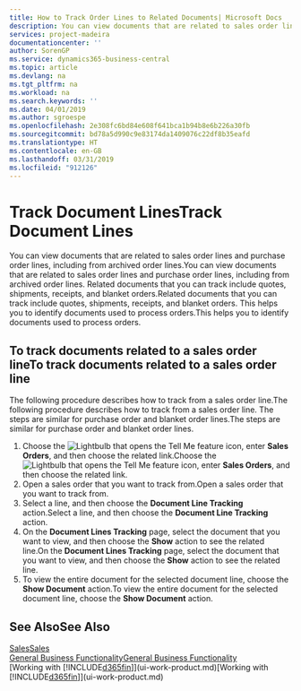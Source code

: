 ```yaml
---
title: How to Track Order Lines to Related Documents| Microsoft Docs
description: You can view documents that are related to sales order lines and purchase order lines, including from archived order lines. Related documents that you can track include quotes, shipments, receipts, and blanket orders. This helps you to identify documents used to process orders.
services: project-madeira
documentationcenter: ''
author: SorenGP
ms.service: dynamics365-business-central
ms.topic: article
ms.devlang: na
ms.tgt_pltfrm: na
ms.workload: na
ms.search.keywords: ''
ms.date: 04/01/2019
ms.author: sgroespe
ms.openlocfilehash: 2e308fc6bd84e608f641bca1b94b8e6b226a30fb
ms.sourcegitcommit: bd78a5d990c9e83174da1409076c22df8b35eafd
ms.translationtype: HT
ms.contentlocale: en-GB
ms.lasthandoff: 03/31/2019
ms.locfileid: "912126"
---
```

# <a name="track-document-lines"></a><span data-ttu-id="7ffdf-105">Track Document Lines</span><span class="sxs-lookup"><span data-stu-id="7ffdf-105">Track Document Lines</span></span>
<span data-ttu-id="7ffdf-106">You can view documents that are related to sales order lines and purchase order lines, including from archived order lines.</span><span class="sxs-lookup"><span data-stu-id="7ffdf-106">You can view documents that are related to sales order lines and purchase order lines, including from archived order lines.</span></span> <span data-ttu-id="7ffdf-107">Related documents that you can track include quotes, shipments, receipts, and blanket orders.</span><span class="sxs-lookup"><span data-stu-id="7ffdf-107">Related documents that you can track include quotes, shipments, receipts, and blanket orders.</span></span> <span data-ttu-id="7ffdf-108">This helps you to identify documents used to process orders.</span><span class="sxs-lookup"><span data-stu-id="7ffdf-108">This helps you to identify documents used to process orders.</span></span>  

## <a name="to-track-documents-related-to-a-sales-order-line"></a><span data-ttu-id="7ffdf-109">To track documents related to a sales order line</span><span class="sxs-lookup"><span data-stu-id="7ffdf-109">To track documents related to a sales order line</span></span>
<span data-ttu-id="7ffdf-110">The following procedure describes how to track from a sales order line.</span><span class="sxs-lookup"><span data-stu-id="7ffdf-110">The following procedure describes how to track from a sales order line.</span></span> <span data-ttu-id="7ffdf-111">The steps are similar for purchase order and blanket order lines.</span><span class="sxs-lookup"><span data-stu-id="7ffdf-111">The steps are similar for purchase order and blanket order lines.</span></span>

1.  <span data-ttu-id="7ffdf-112">Choose the ![Lightbulb that opens the Tell Me feature](media/ui-search/search_small.png "Tell me what you want to do") icon, enter **Sales Orders**, and then choose the related link.</span><span class="sxs-lookup"><span data-stu-id="7ffdf-112">Choose the ![Lightbulb that opens the Tell Me feature](media/ui-search/search_small.png "Tell me what you want to do") icon, enter **Sales Orders**, and then choose the related link.</span></span>  
2.  <span data-ttu-id="7ffdf-113">Open a sales order that you want to track from.</span><span class="sxs-lookup"><span data-stu-id="7ffdf-113">Open a sales order that you want to track from.</span></span>  
3.  <span data-ttu-id="7ffdf-114">Select a line, and then choose the **Document Line Tracking** action.</span><span class="sxs-lookup"><span data-stu-id="7ffdf-114">Select a line, and then choose the **Document Line Tracking** action.</span></span>
4. <span data-ttu-id="7ffdf-115">On the **Document Lines Tracking** page, select the document that you want to view, and then choose the **Show** action to see the related line.</span><span class="sxs-lookup"><span data-stu-id="7ffdf-115">On the **Document Lines Tracking** page, select the document that you want to view, and then choose the **Show** action to see the related line.</span></span>
5. <span data-ttu-id="7ffdf-116">To view the entire document for the selected document line, choose the **Show Document** action.</span><span class="sxs-lookup"><span data-stu-id="7ffdf-116">To view the entire document for the selected document line, choose the **Show Document** action.</span></span>

## <a name="see-also"></a><span data-ttu-id="7ffdf-117">See Also</span><span class="sxs-lookup"><span data-stu-id="7ffdf-117">See Also</span></span>
[<span data-ttu-id="7ffdf-118">Sales</span><span class="sxs-lookup"><span data-stu-id="7ffdf-118">Sales</span></span>](sales-manage-sales.md)  
[<span data-ttu-id="7ffdf-119">General Business Functionality</span><span class="sxs-lookup"><span data-stu-id="7ffdf-119">General Business Functionality</span></span>](ui-across-business-areas.md)  
<span data-ttu-id="7ffdf-120">[Working with [!INCLUDE[d365fin](includes/d365fin_md.md)]](ui-work-product.md)</span><span class="sxs-lookup"><span data-stu-id="7ffdf-120">[Working with [!INCLUDE[d365fin](includes/d365fin_md.md)]](ui-work-product.md)</span></span>
